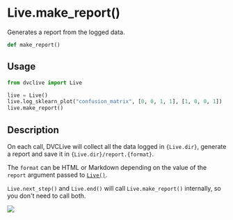 # Live.make_report()

Generates a report from the logged data.

```py
def make_report()
```

## Usage

```py
from dvclive import Live

live = Live()
live.log_sklearn_plot("confusion_matrix", [0, 0, 1, 1], [1, 0, 0, 1])
live.make_report()
```

## Description

On each call, DVCLive will collect all the data logged in `{Live.dir}`, generate
a report and save it in `{Live.dir}/report.{format}`.

The `format` can be HTML or Markdown depending on the value of the `report`
argument passed to [`Live()`](/doc/dvclive/api-reference/live#parameters).

<admon type="info">

`Live.next_step()` and `Live.end()` will call `Live.make_report()` internally,
so you don't need to call both.

</admon>

![](/img/dvclive-html.gif)

